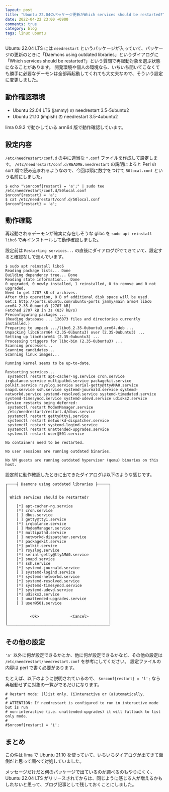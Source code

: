 ```yaml
---
layout: post
title: "Ubuntu 22.04のパッケージ更新がWhich services should be restarted?で止まるのを防ぐ"
date: 2022-04-22 23:00 +0900
comments: true
category: blog
tags: linux ubuntu
---
```

Ubuntu 22.04 LTS には `needrestart` というパッケージが入っていて、パッケージの更新のときに「Daemons using outdated libraries」というダイアログに「Which services should be restarted?」という質問で再起動対象を選ぶ状態になることがあります。
開発環境や個人の環境なら、いちいち聞いてこなくても勝手に必要なデーモンは全部再起動してくれても大丈夫なので、そういう設定に変更しました。

<!--more-->

## 動作確認環境

- Ubuntu 22.04 LTS (jammy) の needrestart 3.5-5ubuntu2
- Ubuntu 21.10 (impish) の needrestart 3.5-4ubuntu2

lima 0.9.2 で動かしている arm64 版で動作確認しています。

## 設定内容

`/etc/needrestart/conf.d` の中に適当な `*.conf` ファイルを作成して設定します。
`/etc/needrestart/conf.d/README.needrestart` の説明によると Perl の sort 順で読み込まれるようなので、今回は頭に数字をつけて `50local.conf` という名前にしました。

```console
$ echo "\$nrconf{restart} = 'a';" | sudo tee /etc/needrestart/conf.d/50local.conf
$nrconf{restart} = 'a';
$ cat /etc/needrestart/conf.d/50local.conf
$nrconf{restart} = 'a';
```

## 動作確認

再起動されるデーモンが確実に存在しそうな glibc を `sudo apt reinstall libc6` で再インストールして動作確認しました。

設定前は `Restarting services...` の直後にダイアログがでてきていて、設定すると確認なしで進んでいます。

```console
$ sudo apt reinstall libc6
Reading package lists... Done
Building dependency tree... Done
Reading state information... Done
0 upgraded, 0 newly installed, 1 reinstalled, 0 to remove and 0 not upgraded.
Need to get 2707 kB of archives.
After this operation, 0 B of additional disk space will be used.
Get:1 http://ports.ubuntu.com/ubuntu-ports jammy/main arm64 libc6 arm64 2.35-0ubuntu3 [2707 kB]
Fetched 2707 kB in 3s (837 kB/s)
Preconfiguring packages ...
(Reading database ... 126073 files and directories currently installed.)
Preparing to unpack .../libc6_2.35-0ubuntu3_arm64.deb ...
Unpacking libc6:arm64 (2.35-0ubuntu3) over (2.35-0ubuntu3) ...
Setting up libc6:arm64 (2.35-0ubuntu3) ...
Processing triggers for libc-bin (2.35-0ubuntu3) ...
Scanning processes...
Scanning candidates...
Scanning linux images...

Running kernel seems to be up-to-date.

Restarting services...
 systemctl restart apt-cacher-ng.service cron.service irqbalance.service multipathd.service packagekit.service polkit.service rsyslog.service serial-getty@ttyAMA0.service snapd.service ssh.service systemd-journald.service systemd-networkd.service systemd-resolved.service systemd-timedated.service systemd-timesyncd.service systemd-udevd.service udisks2.service
Service restarts being deferred:
 systemctl restart ModemManager.service
 /etc/needrestart/restart.d/dbus.service
 systemctl restart getty@tty1.service
 systemctl restart networkd-dispatcher.service
 systemctl restart systemd-logind.service
 systemctl restart unattended-upgrades.service
 systemctl restart user@501.service

No containers need to be restarted.

No user sessions are running outdated binaries.

No VM guests are running outdated hypervisor (qemu) binaries on this host.
```

設定前に動作確認したときに出てきたダイアログは以下のような感じです。

	┌────┤ Daemons using outdated libraries ├─────┐
	│                                             │
	│                                             │
	│ Which services should be restarted?         │
	│                                             │
	│    [*] apt-cacher-ng.service                │
	│    [*] cron.service                         │
	│    [ ] dbus.service                         │
	│    [ ] getty@tty1.service                   │
	│    [*] irqbalance.service                   │
	│    [ ] ModemManager.service                 │
	│    [*] multipathd.service                   │
	│    [ ] networkd-dispatcher.service          │
	│    [*] packagekit.service                   │
	│    [*] polkit.service                       │
	│    [*] rsyslog.service                      │
	│    [*] serial-getty@ttyAMA0.service         │
	│    [*] snapd.service                        │
	│    [*] ssh.service                          │
	│    [*] systemd-journald.service             │
	│    [ ] systemd-logind.service               │
	│    [*] systemd-networkd.service             │
	│    [*] systemd-resolved.service             │
	│    [*] systemd-timesyncd.service            │
	│    [*] systemd-udevd.service                │
	│    [*] udisks2.service                      │
	│    [ ] unattended-upgrades.service          │
	│    [ ] user@501.service                     │
	│                                             │
	│                                             │
	│          <Ok>              <Cancel>         │
	│                                             │
	└─────────────────────────────────────────────┘


## その他の設定

`'a'` 以外に何が設定できるかとか、他に何が設定できるかなど、その他の設定は `/etc/needrestart/needrestart.conf` を参考にしてください。
設定ファイルの内容は perl で書く必要があります。

たとえば、以下のように説明されているので、 `$nrconf{restart} = 'l';` なら再起動せずに対象の一覧がでるだけになります。

    # Restart mode: (l)ist only, (i)nteractive or (a)utomatically.
    #
    # ATTENTION: If needrestart is configured to run in interactive mode but is run
    # non-interactive (i.e. unattended-upgrades) it will fallback to list only mode.
    #
    #$nrconf{restart} = 'i';

## まとめ

この件は lima で Ubuntu 21.10 を使っていて、いちいちダイアログが出てきて面倒だと思って調べて対処していました。

メッセージだけだと何のパッケージで出ているのか調べるのもやりにくく、Ubuntu 22.04 LTS がリリースされてからは、同じように感じる人が増えるかもしれないと思って、ブログ記事として残しておくことにしました。

